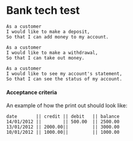 # Bank tech test


```
As a customer
I would like to make a deposit,
So that I can add money to my account.

As a customer
I would like to make a withdrawal,
So that I can take out money.

As a customer
I would like to see my account's statement,
So that I can see the status of my account.
```

#### Acceptance criteria
An example of how the print out should look like:
```
date       || credit || debit   || balance
14/01/2012 ||        || 500.00  || 2500.00
13/01/2012 || 2000.00||         || 3000.00
10/01/2012 || 1000.00||         || 1000.00
```

